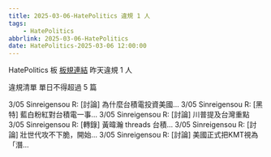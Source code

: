 ```yaml
---
title: 2025-03-06-HatePolitics 違規 1 人
tags:
    - HatePolitics
abbrlink: 2025-03-06-HatePolitics
date: HatePolitics-2025-03-06 12:00:00
---
```

HatePolitics 板 [板規連結](https://www.ptt.cc/bbs/HatePolitics/M.1617115262.A.D60.html)
昨天違規 1 人
<!-- more -->

違規清單
單日不得超過 5 篇

3/05 Sinreigensou R: [討論] 為什麼台積電投資美國…
3/05 Sinreigensou R: [黑特] 藍白粉紅對台積電一事…
3/05 Sinreigensou R: [討論] 川普提及台灣重點
3/05 Sinreigensou R: [轉錄]  黃暐瀚 threads 台積…
3/05 Sinreigensou R: [討論] 壯世代攻不下脆，開始…
3/05 Sinreigensou R: [討論] 美國正式把KMT視為「潛…